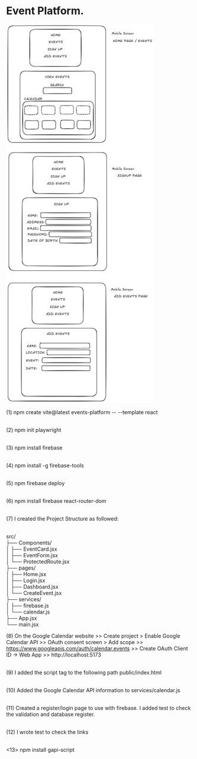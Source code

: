 <h1>Event Platform.</h1>

![Wireframe Image](./src/assets/wireframes.png)

(1) npm create vite@latest events-platform -- --template react </br></br>

(2) npm init playwright </br></br>

(3) npm install firebase </br></br>

(4) npm install -g firebase-tools </br></br>

(5) npm firebase deploy </br></br>

(6) npm install firebase react-router-dom </br></br>

(7) I created the Project Structure as followed: </br></br> 

src/</br>
├── Components/</br> 
│   ├── EventCard.jsx</br> 
│   ├── EventForm.jsx</br> 
│   └── ProtectedRoute.jsx</br> 
├── pages/</br>
│   ├── Home.jsx</br>
│   ├── Login.jsx</br>
│   ├── Dashboard.jsx</br> 
│   └── CreateEvent.jsx</br> 
├── services/</br>
│   ├── firebase.js</br>
│   └── calendar.js</br>
├── App.jsx</br>
└── main.jsx</br>

(8) On the Google Calendar website >> Create project > Enable Google Calendar API >> OAuth consent screen > Add scope >> https://www.googleapis.com/auth/calendar.events >> Create OAuth Client ID → Web App >> http://localhost:5173 </br></br>

(9) I added the script tag to the following path public/index.html <script async defer src="https://apis.google.com/js/api.js"></script></br></br>

(10) Added the Google Calendar API information to services/calendar.js</br></br>

(11) Created a register/login page to use with firebase. I added test to check the validation and database register.</br></br>

(12) I wrote test to check the links</br></br>

<13> npm install gapi-script
